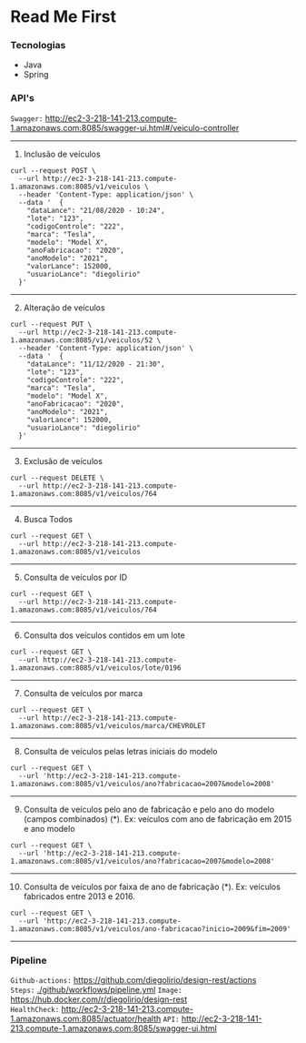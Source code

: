 # Read Me First

### Tecnologias

- Java 
- Spring

### API's

`Swagger:` http://ec2-3-218-141-213.compute-1.amazonaws.com:8085/swagger-ui.html#/veiculo-controller

---

1. Inclusão de veículos

```shell
curl --request POST \
  --url http://ec2-3-218-141-213.compute-1.amazonaws.com:8085/v1/veiculos \
  --header 'Content-Type: application/json' \
  --data '  {
    "dataLance": "21/08/2020 - 10:24",
    "lote": "123",
    "codigoControle": "222",
    "marca": "Tesla",
    "modelo": "Model X",
    "anoFabricacao": "2020",
    "anoModelo": "2021",
    "valorLance": 152000,
    "usuarioLance": "diegolirio"
  }'
```
---

2. Alteração de veículos

```shell
curl --request PUT \
  --url http://ec2-3-218-141-213.compute-1.amazonaws.com:8085/v1/veiculos/52 \
  --header 'Content-Type: application/json' \
  --data '  {
    "dataLance": "11/12/2020 - 21:30",
    "lote": "123",
    "codigoControle": "222",
    "marca": "Tesla",
    "modelo": "Model X",
    "anoFabricacao": "2020",
    "anoModelo": "2021",
    "valorLance": 152000,
    "usuarioLance": "diegolirio"
  }'
```

---

3. Exclusão de veículos

```shell
curl --request DELETE \
  --url http://ec2-3-218-141-213.compute-1.amazonaws.com:8085/v1/veiculos/764
```
---
4. Busca Todos

```shell
curl --request GET \
  --url http://ec2-3-218-141-213.compute-1.amazonaws.com:8085/v1/veiculos
```
---
5. Consulta de veículos por ID

```shell
curl --request GET \
  --url http://ec2-3-218-141-213.compute-1.amazonaws.com:8085/v1/veiculos/764
```
---
6. Consulta dos veículos contidos em um lote
```shell
curl --request GET \
  --url http://ec2-3-218-141-213.compute-1.amazonaws.com:8085/v1/veiculos/lote/0196
```
---
7. Consulta de veículos por marca
```shell
curl --request GET \
  --url http://ec2-3-218-141-213.compute-1.amazonaws.com:8085/v1/veiculos/marca/CHEVROLET
```
---
8. Consulta de veículos pelas letras iniciais do modelo
```shell
curl --request GET \
  --url 'http://ec2-3-218-141-213.compute-1.amazonaws.com:8085/v1/veiculos/ano?fabricacao=2007&modelo=2008'
```
---
9. Consulta de veículos pelo ano de fabricação e pelo ano do modelo (campos combinados) (*). Ex: veículos com ano de fabricação em 2015 e ano modelo 
```shell
curl --request GET \
  --url 'http://ec2-3-218-141-213.compute-1.amazonaws.com:8085/v1/veiculos/ano?fabricacao=2007&modelo=2008'
```
---
10. Consulta de veículos por faixa de ano de fabricação (*). Ex: veículos fabricados entre 2013 e 2016.
```shell
curl --request GET \
  --url 'http://ec2-3-218-141-213.compute-1.amazonaws.com:8085/v1/veiculos/ano-fabricacao?inicio=2009&fim=2009'
```
---

### Pipeline

`Github-actions:` https://github.com/diegolirio/design-rest/actions   
`Steps:` [./github/workflows/pipeline.yml](./github/workflows/pipeline.yml)
`Image:` https://hub.docker.com/r/diegolirio/design-rest   
`HealthCheck:` http://ec2-3-218-141-213.compute-1.amazonaws.com:8085/actuator/health
`API:` http://ec2-3-218-141-213.compute-1.amazonaws.com:8085/swagger-ui.html